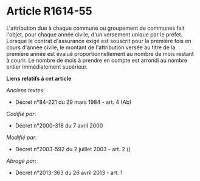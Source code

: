 # Article R1614-55

L'attribution due à chaque commune ou groupement de communes fait l'objet, pour chaque année civile, d'un versement unique
par le préfet. Lorsque le contrat d'assurance exigé est souscrit pour la première fois en cours d'année civile, le montant de
l'attribution versée au titre de la première année est évalué proportionnellement au nombre de mois restant à courir. Le
nombre de mois à prendre en compte est arrondi au nombre entier immédiatement supérieur.

**Liens relatifs à cet article**

_Anciens textes_:

  - Décret n°84-221 du 29 mars 1984 - art. 4 (Ab)

_Codifié par_:

  - Décret n°2000-318 du 7 avril 2000

_Modifié par_:

  - Décret n°2003-592 du 2 juillet 2003 - art. 2 ()

_Abrogé par_:

  - Décret n°2013-363 du 26 avril 2013 - art. 1
